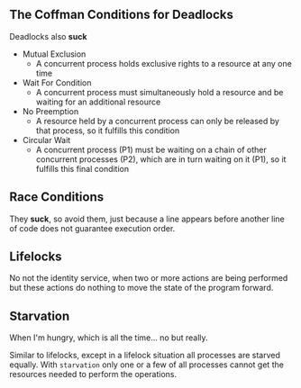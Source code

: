 <!--
 Copyright 2019 Yandy Ramirez
 
 Licensed under the Apache License, Version 2.0 (the "License");
 you may not use this file except in compliance with the License.
 You may obtain a copy of the License at
 
     http://www.apache.org/licenses/LICENSE-2.0
 
 Unless required by applicable law or agreed to in writing, software
 distributed under the License is distributed on an "AS IS" BASIS,
 WITHOUT WARRANTIES OR CONDITIONS OF ANY KIND, either express or implied.
 See the License for the specific language governing permissions and
 limitations under the License.
-->

## The Coffman Conditions for Deadlocks

Deadlocks also **suck**

-   Mutual Exclusion
    -   A concurrent process holds exclusive rights to a resource at any one time
-   Wait For Condition
    -   A concurrent process must simultaneously hold a resource and be waiting for an additional resource
-   No Preemption
    -   A resource held by a concurrent process can only be released by that process, so it fulfills this condition
-   Circular Wait
    -   A concurrent process (P1) must be waiting on a chain of other concurrent processes (P2), which are in turn waiting on it (P1), so it fulfills this final condition

## Race Conditions

They **suck**, so avoid them, just because a line appears before another line of code does not guarantee execution order.

## Lifelocks

No not the identity service, when two or more actions are being performed but these actions do nothing to move the state of the program forward.

## Starvation

When I'm hungry, which is all the time... no but really.

Similar to lifelocks, except in a lifelock situation all processes are starved equally. With `starvation` only one or a few of all processes cannot get the resources needed to perform the operations.